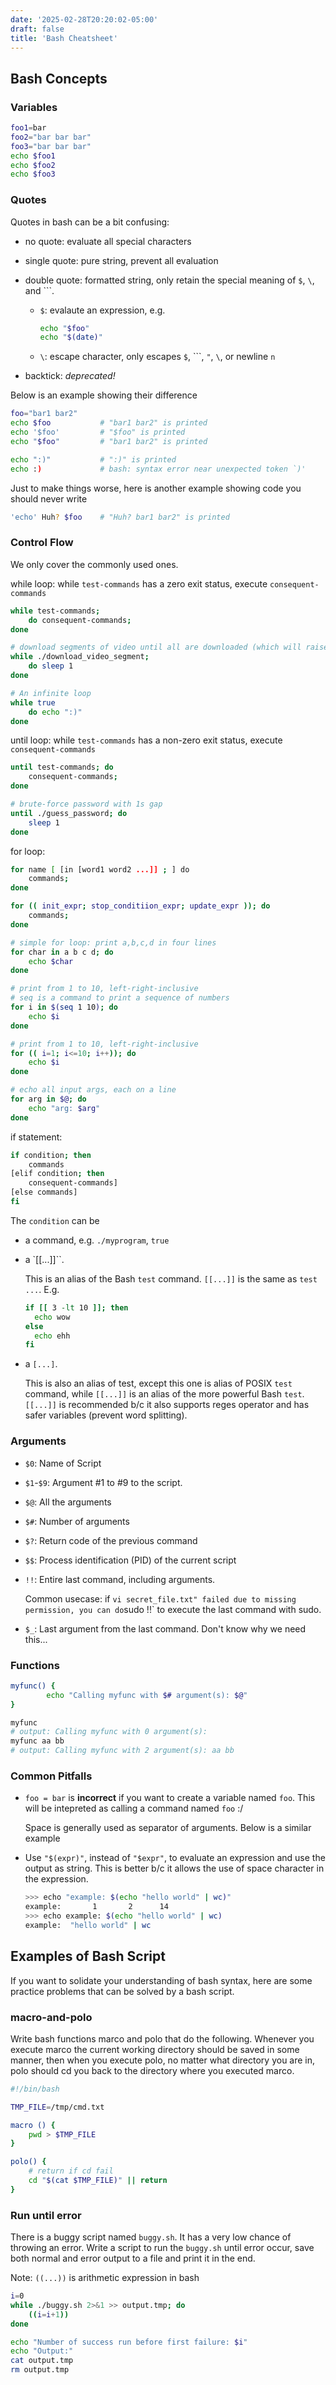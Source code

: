 ```yaml
---
date: '2025-02-28T20:20:02-05:00'
draft: false
title: 'Bash Cheatsheet'
---
```


## Bash Concepts

### Variables

```bash
foo1=bar
foo2="bar bar bar"
foo3="bar bar bar"
echo $foo1
echo $foo2
echo $foo3
```

### Quotes

Quotes in bash can be a bit confusing:

- no quote: evaluate all special characters

- single quote: pure string, prevent all evaluation

- double quote: formatted string, only retain the special meaning of `$`, `\`, and ```.

  - `$`: evalaute an expression, e.g.

    ```bash
    echo "$foo"
    echo "$(date)"
    ```

  - `\`: escape character, only escapes `$`, ```, `"`, `\`, or newline `n`

- backtick: *deprecated!*

Below is an example showing their difference

```bash
foo="bar1 bar2"
echo $foo           # "bar1 bar2" is printed
echo '$foo'         # "$foo" is printed
echo "$foo"         # "bar1 bar2" is printed

echo ":)"           # ":)" is printed
echo :)             # bash: syntax error near unexpected token `)'

```

Just to make things worse, here is another example showing code you should never write

```bash
'echo' Huh? $foo    # "Huh? bar1 bar2" is printed
```

### Control Flow

We only cover the commonly used ones.

while loop: while `test-commands` has a zero exit status, execute `consequent-commands`

```bash
while test-commands; 
    do consequent-commands;
done

# download segments of video until all are downloaded (which will raise an error), with 1s gap
while ./download_video_segment;
    do sleep 1
done

# An infinite loop
while true
    do echo ":)"
done
```

until loop: while `test-commands` has a non-zero exit status, execute `consequent-commands`

```bash
until test-commands; do 
    consequent-commands;
done

# brute-force password with 1s gap
until ./guess_password; do 
    sleep 1
done
```

for loop:

```bash
for name [ [in [word1 word2 ...]] ; ] do 
    commands; 
done

for (( init_expr; stop_conditiion_expr; update_expr )); do 
    commands; 
done

# simple for loop: print a,b,c,d in four lines
for char in a b c d; do 
    echo $char
done

# print from 1 to 10, left-right-inclusive
# seq is a command to print a sequence of numbers
for i in $(seq 1 10); do
    echo $i
done

# print from 1 to 10, left-right-inclusive
for (( i=1; i<=10; i++)); do
    echo $i
done

# echo all input args, each on a line
for arg in $@; do 
    echo "arg: $arg"
done
```

if statement:

```bash
if condition; then
    commands
[elif condition; then
    consequent-commands]
[else commands]
fi
```

The `condition` can be

- a command, e.g. `./myprogram`, `true`

- a `[[...]]``.

  This is an alias of the Bash `test` command. `[[...]]` is the same as `test ...`. E.g.

  ```bash
  if [[ 3 -lt 10 ]]; then
    echo wow
  else
    echo ehh
  fi
  ```

- a `[...]`.

  This is also an alias of test, except this one is alias of POSIX `test` command, while `[[...]]` is an alias of the more powerful Bash `test`. `[[...]]` is recommended b/c it also supports reges operator and has safer variables (prevent word splitting).

### Arguments

- `$0`: Name of Script

- `$1`-`$9`: Argument #1 to #9 to the script.

- `$@`: All the arguments

- `$#`: Number of arguments

- `$?`: Return code of the previous command

- `$$`: Process identification (PID) of the current script

- `!!`: Entire last command, including arguments.

  Common usecase: if `vi secret_file.txt" failed due to missing permission, you can do`sudo !!` to execute the last command with sudo.

- `$_`: Last argument from the last command. Don't know why we need this...

### Functions

```bash
myfunc() {
        echo "Calling myfunc with $# argument(s): $@"
}

myfunc
# output: Calling myfunc with 0 argument(s): 
myfunc aa bb
# output: Calling myfunc with 2 argument(s): aa bb
```

### Common Pitfalls

- `foo = bar` is **incorrect** if you want to create a variable named `foo`. This will be intepreted as calling a command named `foo` :/

  Space is generally used as separator of arguments. Below is a similar example

- Use `"$(expr)"`, instead of `"$expr"`, to evaluate an expression and use the output as string. This is better b/c it allows the use of space character in the expression.

  ```bash
  >>> echo "example: $(echo "hello world" | wc)"
  example:       1       2      14
  >>> echo example: $(echo "hello world" | wc)
  example:  "hello world" | wc
  ```

## Examples of Bash Script

If you want to solidate your understanding of bash syntax, here are some practice problems that can be solved by a bash script.

### macro-and-polo

Write bash functions marco and polo that do the following. Whenever you execute marco the current working directory should be saved in some manner, then when you execute polo, no matter what directory you are in, polo should cd you back to the directory where you executed marco.

```bash
#!/bin/bash

TMP_FILE=/tmp/cmd.txt

macro () {
    pwd > $TMP_FILE
}

polo() {
    # return if cd fail
    cd "$(cat $TMP_FILE)" || return
}
```

### Run until error

There is a buggy script named `buggy.sh`. It has a very low chance of throwing an error. Write a script to run the `buggy.sh` until error occur, save both normal and error output to a file and print it in the end.

Note: `((...))` is arithmetic expression in bash

```bash
i=0
while ./buggy.sh 2>&1 >> output.tmp; do 
    ((i=i+1))
done

echo "Number of success run before first failure: $i"
echo "Output:"
cat output.tmp
rm output.tmp
```
